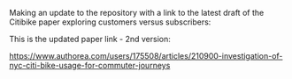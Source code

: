 Making an update to the repository with a link to the latest draft of the Citibike paper exploring customers versus subscribers: 

This is the updated paper link - 2nd version: 

https://www.authorea.com/users/175508/articles/210900-investigation-of-nyc-citi-bike-usage-for-commuter-journeys
